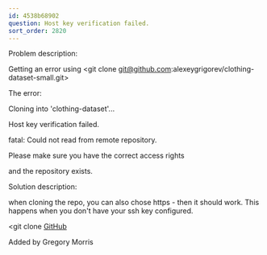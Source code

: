 ```yaml
---
id: 4538b68902
question: Host key verification failed.
sort_order: 2820
---
```


Problem description:

Getting an error using <git clone [git@github.com](mailto:git@github.com):alexeygrigorev/clothing-dataset-small.git>

The error:

Cloning into 'clothing-dataset'...

Host key verification failed.

fatal: Could not read from remote repository.

Please make sure you have the correct access rights

and the repository exists.

Solution description:

when cloning the repo, you can also chose https - then it should work. This happens when you don't have your ssh key configured.

<git clone [GitHub](https://github.com/alexeygrigorev/clothing-dataset-small.git>)

Added by Gregory Morris

